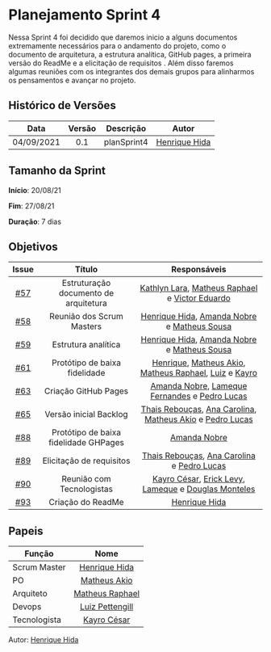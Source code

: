 ﻿---
tag: slowbrows
---
# Planejamento Sprint 4

Nessa Sprint 4 foi decidido que daremos inicio a alguns documentos extremamente necessários para o andamento do projeto, como o documento de arquitetura, a estrutura analítica, GitHub pages, a primeira versão do ReadMe e a elicitação de requisitos . Além disso faremos algumas reuniões com os integrantes dos demais grupos para alinharmos os pensamentos e avançar no projeto.

## Histórico de Versões

| Data       | Versão | Descrição                      | Autor             |
| :--------: | :----: | :----------:                   | :---------------: |
| 04/09/2021 |    0.1   | planSprint4 | [Henrique Hida](https://github.com/HenriqueHida)|

## Tamanho da Sprint

**Início**: 20/08/21

**Fim**: 27/08/21

**Duração**: 7 dias

## Objetivos

| Issue |            Título            |        Responsáveis         | 
|:-------:|:----------------------------:|:-----------------------------:|
| [#57](https://github.com/fga-eps-mds/2021-1-Bot/issues/57) | Estruturação documento de arquitetura | [Kathlyn Lara](https://github.com/klmurussi), [Matheus Raphael]( https://github.com/matheusrazor) e [Victor Eduardo](https://github.com/victorear05)
| [#58](https://github.com/fga-eps-mds/2021-1-Bot/issues/58) | Reunião dos Scrum Masters |[Henrique Hida](https://github.com/HenriqueHida), [Amanda Nobre](https://github.com/AmandaNbr) e [Matheus Sousa](https://github.com/gatotabaco)
| [#59](https://github.com/fga-eps-mds/2021-1-Bot/issues/59) | Estrutura analítica |[Henrique Hida](https://github.com/HenriqueHida), [Amanda Nobre](https://github.com/AmandaNbr) e [Matheus Sousa](https://github.com/gatotabaco)
| [#61](https://github.com/fga-eps-mds/2021-1-Bot/issues/61) | Protótipo de baixa fidelidade |[Henrique](https://github.com/HenriqueHida), [Matheus Akio](https://github.com/matheusakio), [Matheus Raphael](https://github.com/matheusrazor), [Luiz](https://github.com/LuizPettengill) e [Kayro](https://github.com/kayrocesar)
| [#63](https://github.com/fga-eps-mds/2021-1-Bot/issues/63) | Criação GitHub Pages | [Amanda Nobre](https://github.com/AmandaNbr), [Lameque Fernandes](https://github.com/LamequeFernandes) e [Pedro Lucas](https://github.com/PedroLSF)
| [#65](https://github.com/fga-eps-mds/2021-1-Bot/issues/65) | Versão inicial Backlog |[Thais Rebouças](https://github.com/Thais-ra), [Ana Carolina](https://github.com/AnaCarolinaRodriguesLeite), [Matheus Akio](https://github.com/matheusakio) e [Pedro Lucas](https://github.com/PedroLSF)
| [#88](https://github.com/fga-eps-mds/2021-1-Bot/issues/88) |  Protótipo de baixa fidelidade GHPages| [Amanda Nobre](https://github.com/AmandaNbr)
| [#89](https://github.com/fga-eps-mds/2021-1-Bot/issues/89) |  Elicitação de requisitos| [Thais Rebouças](https://github.com/Thais-ra), [Ana Carolina](https://github.com/AnaCarolinaRodriguesLeite) e [Pedro Lucas](https://github.com/PedroLSF)
| [#90](https://github.com/fga-eps-mds/2021-1-Bot/issues/90) | Reunião com Tecnologistas |[Kayro César](https://github.com/kayrocesar), [Erick Levy](https://github.com/Ericklevy), [Lameque](https://github.com/LamequeFernandes) e [Douglas Monteles](https://github.com/DouglasMonteles)
| [#93](https://github.com/fga-eps-mds/2021-1-Bot/issues/93) | Criação do ReadMe |[Henrique Hida](https://github.com/HenriqueHida)


## Papeis

|      Função      |            Nome            |
|------------------|:--------------------------:|
| Scrum Master | [Henrique Hida](https://github.com/HenriqueHida) |
| PO | [Matheus Akio](https://github.com/matheusakio) |
| Arquiteto | [Matheus Raphael](https://github.com/matheusrazor) |
| Devops | [Luiz Pettengill](https://github.com/LuizPettengill) |
| Tecnologista | [Kayro César](https://github.com/kayrocesar)

Autor: [Henrique Hida](https://github.com/HenriqueHida)
